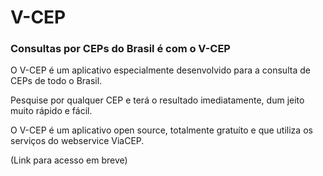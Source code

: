 # V-CEP
### Consultas por CEPs do Brasil é com o V-CEP

O V-CEP é um aplicativo especialmente desenvolvido para a consulta de CEPs de todo o Brasil.

Pesquise por qualquer CEP e terá o resultado imediatamente, dum jeito muito rápido e fácil.

O V-CEP é um aplicativo open source, totalmente gratuíto e que utiliza os serviços do webservice ViaCEP.

(Link para acesso em breve)